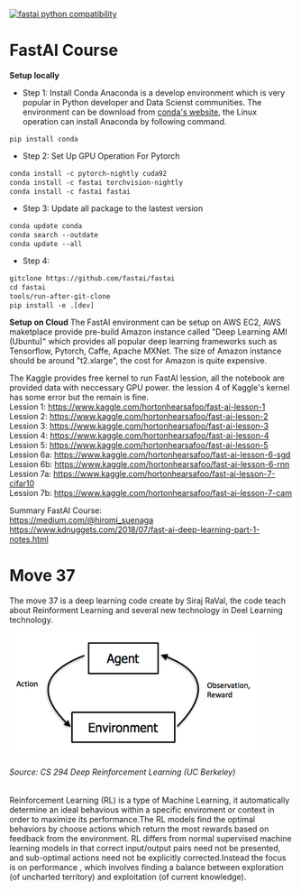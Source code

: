[![fastai python compatibility](https://img.shields.io/pypi/pyversions/fastai.svg)](https://pypi.python.org/pypi/fastai)

# FastAI Course
**Setup locally**
* Step 1: Install Conda
Anaconda is a develop environment which is very popular in Python developer and Data Scienst communities. The environment can be download from [conda's website](https://www.anaconda.com/download/), the Linux operation can install Anaconda by following command. 
```
pip install conda
```
* Step 2: Set Up GPU Operation For Pytorch
```
conda install -c pytorch-nightly cuda92
conda install -c fastai torchvision-nightly
conda install -c fastai fastai 
```
* Step 3: Update all package to the lastest version
```
conda update conda
conda search --outdate
conda update --all
```
* Step 4: 
```
gitclone https://github.com/fastai/fastai
cd fastai
tools/run-after-git-clone
pip install -e .[dev]
```
**Setup on Cloud**
The FastAI environment can be setup on AWS EC2, AWS maketplace provide pre-build Amazon instance called "Deep Learning AMI (Ubuntu)" which provides all popular deep learning frameworks such as Tensorflow, Pytorch, Caffe, Apache MXNet. The size of Amazon instance should be around "t2.xlarge", the cost for Amazon is quite expensive.

The Kaggle provides free kernel to run FastAI lession, all the notebook are provided data with neccessary GPU power. 
the lession 4 of Kaggle's kernel has some error but the remain is fine. <br/> 
Lession 1: https://www.kaggle.com/hortonhearsafoo/fast-ai-lesson-1 <br/>
Lession 2: https://www.kaggle.com/hortonhearsafoo/fast-ai-lesson-2 <br/>
Lession 3: https://www.kaggle.com/hortonhearsafoo/fast-ai-lesson-3 <br/>
Lession 4: https://www.kaggle.com/hortonhearsafoo/fast-ai-lesson-4 <br/>
Lession 5: https://www.kaggle.com/hortonhearsafoo/fast-ai-lesson-5 <br/>
Lession 6a: https://www.kaggle.com/hortonhearsafoo/fast-ai-lesson-6-sgd <br/>
Lession 6b: https://www.kaggle.com/hortonhearsafoo/fast-ai-lesson-6-rnn <br/>
Lession 7a: https://www.kaggle.com/hortonhearsafoo/fast-ai-lesson-7-cifar10 <br/>
Lession 7b: https://www.kaggle.com/hortonhearsafoo/fast-ai-lesson-7-cam <br/>

Summary FastAI Course:<br> 
https://medium.com/@hiromi_suenaga<br>
https://www.kdnuggets.com/2018/07/fast-ai-deep-learning-part-1-notes.html<br>


# Move 37
The move 37 is a deep learning code create by Siraj RaVal, the code teach about Reinforment Learning and several new technology in Deel Learning technology.

![RL](https://github.com/ngoduyvu/FastAI_Vu/blob/master/SchoolAI/Img/Deep%20Reinforcement%20Learning.png) 
###### Source: CS 294 Deep Reinforcement Learning (UC Berkeley)

Reinforcement Learning (RL) is a type of Machine Learning, it automatically determine an ideal behavious within a specific enviroment or context in order to maximize its performance.The RL models find the optimal behaviors by choose actions which return the most rewards based on feedback from the environment. RL differs from normal supervised machine learning models in that correct input/output pairs need not be presented, and sub-optimal actions need not be explicitly corrected.Instead the focus is on performance , which involves finding a balance between exploration (of uncharted territory) and exploitation (of current knowledge).
